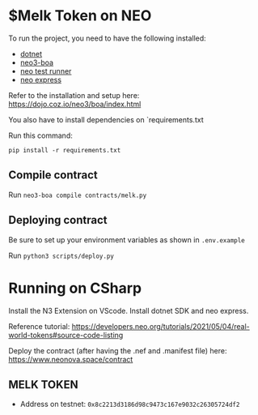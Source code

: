 # $Melk Token on NEO

To run the project, you need to have the following installed:
- [dotnet](https://dotnet.microsoft.com/en-us/download/dotnet)
- [neo3-boa](https://github.com/CityOfZion/neo3-boa/tree/master)
- [neo test runner](https://github.com/ngdenterprise/neo-test#neo-test-runner)
- [neo express](https://github.com/neo-project/neo-express#installation)

Refer to the installation and setup here: https://dojo.coz.io/neo3/boa/index.html

You also have to install dependencies on `requirements.txt

Run this command:

`pip install -r requirements.txt`

## Compile contract

Run `neo3-boa compile contracts/melk.py`

## Deploying contract

Be sure to set up your environment variables as shown in `.env.example`

Run `python3 scripts/deploy.py`


# Running on CSharp

Install the N3 Extension on VScode.
Install dotnet SDK and neo express.

Reference tutorial: https://developers.neo.org/tutorials/2021/05/04/real-world-tokens#source-code-listing

Deploy the contract (after having the .nef and .manifest file) here: https://www.neonova.space/contract


## MELK TOKEN

- Address on testnet: `0x8c2213d3186d98c9473c167e9032c26305724df2`

